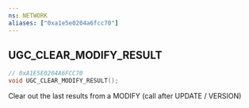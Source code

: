 ```yaml
---
ns: NETWORK
aliases: ["0xa1e5e0204a6fcc70"]
---
```

## UGC_CLEAR_MODIFY_RESULT

```c
// 0xA1E5E0204A6FCC70
void UGC_CLEAR_MODIFY_RESULT();
```

Clear out the last results from a MODIFY (call after UPDATE / VERSION)

